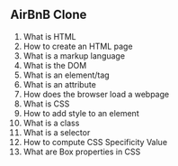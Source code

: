 AirBnB Clone
------------
1. What is HTML
2. How to create an HTML page
3. What is a markup language
4. What is the DOM
5. What is an element/tag
6. What is an attribute
7. How does the browser load a webpage
8. What is CSS
9. How to add style to an element
10. What is a class
11. What is a selector
12. How to compute CSS Specificity Value
13. What are Box properties in CSS
